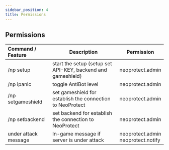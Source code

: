 ```yaml
---
sidebar_position: 4
title: Permissions
---
```


## Permissions

| Command / Feature    | Description                                                 | Permission                             |
|:---------------------|-------------------------------------------------------------|----------------------------------------|
| /np setup            | start the setup (setup set API-KEY, backend and gameshield) | neoprotect.admin                       |
| /np ipanic           | toggle AntiBot level                                        | neoprotect.admin                       |
| /np setgameshield    | set gameshield for establish the connection to NeoProtect   | neoprotect.admin                       |
| /np setbackend       | set backend for establish the connection to NeoProtect      | neoprotect.admin                       |
| under attack message | In-game message if server is under attack                   | neoprotect.admin<br/>neoprotect.notify |

